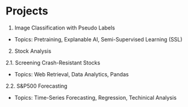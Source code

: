 # Projects

1. Image Classification with Pseudo Labels
* Topics: Pretraining, Explanable AI, Semi-Supervised Learning (SSL)
  
2. Stock Analysis

2.1. Screening Crash-Resistant Stocks
* Topics: Web Retrieval, Data Analytics, Pandas 

2.2. S&P500 Forecasting
* Topics: Time-Series Forecasting, Regression, Techinical Analysis
